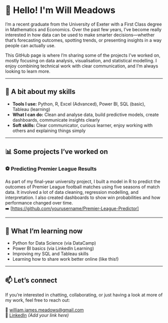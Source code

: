 # 👋 Hello! I'm Will Meadows

I’m a recent graduate from the University of Exeter with a First Class degree in Mathematics and Economics. Over the past few years, I’ve become really interested in how data can be used to make smarter decisions—whether that’s forecasting outcomes, spotting trends, or presenting insights in a way people can actually use.

This GitHub page is where I’m sharing some of the projects I’ve worked on, mostly focusing on data analysis, visualisation, and statistical modelling. I enjoy combining technical work with clear communication, and I’m always looking to learn more.

---

## 🧠 A bit about my skills

- **Tools I use:** Python, R, Excel (Advanced), Power BI, SQL (basic), Tableau (learning)
- **What I can do:** Clean and analyse data, build predictive models, create dashboards, communicate insights clearly
- **Soft skills:** Clear communicator, curious learner, enjoy working with others and explaining things simply

---

## 📊 Some projects I’ve worked on

### ⚽ Predicting Premier League Results  
As part of my final-year university project, I built a model in R to predict the outcomes of Premier League football matches using five seasons of match data. It involved a lot of data cleaning, regression modelling, and interpretation. I also created dashboards to show win probabilities and how performance changed over time.  
➡️ [https://github.com/yourusername/Premier-League-Predictor]


---

## 🚀 What I’m learning now

- Python for Data Science (via DataCamp)  
- Power BI basics (via LinkedIn Learning)  
- Improving my SQL and Tableau skills  
- Learning how to share work better online (like this!)

---

## 📫 Let’s connect

If you’re interested in chatting, collaborating, or just having a look at more of my work, feel free to reach out:

📧 [william.james.meadows@gmail.com](mailto:william.james.meadows@gmail.com)  
🔗 [LinkedIn](#) *(Add your link here)*  



